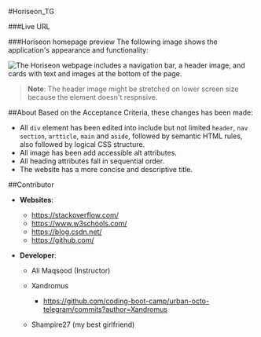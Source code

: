 #Horiseon_TG


###Live URL


###Horiseon homepage preview
The following image shows the application's appearance and functionality:

![The Horiseon webpage includes a navigation bar, a header image, and cards with text and images at the bottom of the page.](./Assets/images/Horiseon-preview-page.png)
> **Note**: The header image might be stretched on lower screen size because the element doesn't respnsive. 





##About
Based on the Acceptance Criteria, these changes has been made:

* All `div` element has been edited into include but not limited `header`, `nav` `section`, `artticle`, `main` and `aside`,  followed by semantic HTML rules, also followed by logical CSS structure.
* All image has been add accessible alt attributes.
* All heading attributes fall in sequential order.
* The website has a more concise and descriptive title.

##Contributor

* **Websites**:

    * https://stackoverflow.com/
    * https://www.w3schools.com/
    * https://blog.csdn.net/
    * https://github.com/

* **Developer**:

    * Ali Maqsood (Instructor)

    * Xandromus    
        * https://github.com/coding-boot-camp/urban-octo-telegram/commits?author=Xandromus

    * Shampire27 (my best girlfriend)


